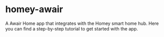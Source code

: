 # homey-awair
A Awair Home app that integrates with the Homey smart home hub. Here you can find a step-by-step tutorial to get started with the app.
